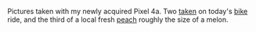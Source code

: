 Pictures taken with my newly acquired Pixel 4a. Two <a href="http://scripting.com/publicfolder/images/pixelPics/lake.jpg">taken</a> on today's <a href="http://scripting.com/publicfolder/images/pixelPics/countryRoad.jpg">bike</a> ride, and the third of a local fresh <a href="http://scripting.com/publicfolder/images/pixelPics/peach.jpg">peach</a> roughly the size of a melon. 
